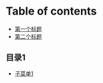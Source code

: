 # Table of contents

* [第一个标题](README.md)
* [第二个标题](di-er-ge-biao-ti.md)

## 目录1

* [子菜单1](mu-lu-1/zi-cai-dan-1.md)
